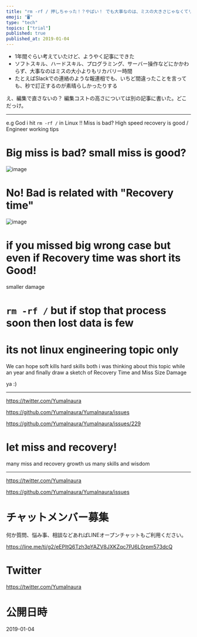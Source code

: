 ```yaml
---
title: "rm -rf / 押しちゃった！？やばい！ でも大事なのは、ミスの大きさじゃなくてリカバリータイムだよ"
emoji: "🖥"
type: "tech"
topics: ["trial"]
published: true
published_at: 2019-01-04
---
```




- 1年間ぐらい考えていたけど、ようやく記事にできた
- ソフトスキル、ハードスキル、プログラミング、サーバー操作などにかかわらず、大事なのはミスの大小よりもリカバリー時間
- たとえばSlackでの連絡のような報連相でも、いちど間違ったことを言っても、秒で訂正するのが素晴らしかったりする

え、編集で直さないの？ 編集コストの高さについては別の記事に書いた。どこだっけ。

---

e.g God i hit `rm -rf /` in Linux !! Miss is bad? High speed recovery is good / Engineer working tips

# Big miss is bad? small miss is good?

![image](https://user-images.githubusercontent.com/13635059/50672496-c6624080-101b-11e9-98b4-5e2817d8c8db.png)

# No! Bad is related with "Recovery time"

![image](https://user-images.githubusercontent.com/13635059/50672495-c5311380-101b-11e9-9538-20a761a6c3e0.png)

# if you missed big wrong case but even if Recovery time was short its Good!

smaller damage

# `rm -rf /` but if stop that process soon then lost data is few

# its not linux engineering topic only

We can hope soft kills hard skills both 
i was thinking about this topic while an year
and finally draw a sketch of Recovery Time and Miss Size Damage

ya :)


---

https://twitter.com/YumaInaura

https://github.com/YumaInaura/YumaInaura/issues

https://github.com/YumaInaura/YumaInaura/issues/229

# let miss and recovery!

many miss and recovery growth us many skills and wisdom


---

https://twitter.com/YumaInaura

https://github.com/YumaInaura/YumaInaura/issues








<!-- Update From Qiita API -->

# チャットメンバー募集


何か質問、悩み事、相談などあればLINEオープンチャットもご利用ください。

https://line.me/ti/g2/eEPltQ6Tzh3pYAZV8JXKZqc7PJ6L0rpm573dcQ





# Twitter


https://twitter.com/YumaInaura


<!-- Update From Qiita API -->



# 公開日時

2019-01-04
